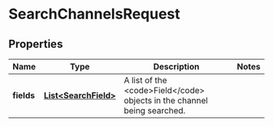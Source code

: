 

# SearchChannelsRequest


## Properties

| Name | Type | Description | Notes |
|------------ | ------------- | ------------- | -------------|
|**fields** | [**List&lt;SearchField&gt;**](SearchField.md) | A list of the &lt;code&gt;Field&lt;/code&gt; objects in the channel being searched. |  |



